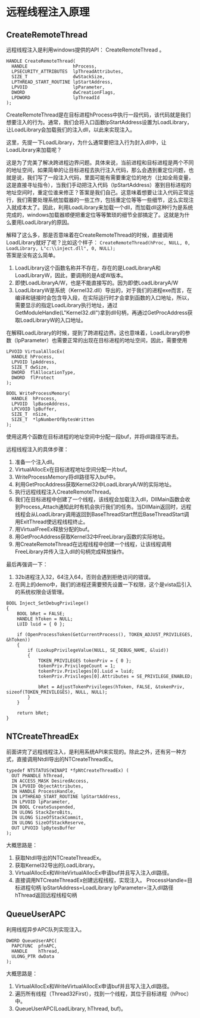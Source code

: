 # 远程线程注入原理

## CreateRemoteThread
远程线程注入是利用windows提供的API： CreateRemoteThread 。
```
HANDLE CreateRemoteThread(
  HANDLE                 hProcess,
  LPSECURITY_ATTRIBUTES  lpThreadAttributes,
  SIZE_T                 dwStackSize,
  LPTHREAD_START_ROUTINE lpStartAddress,
  LPVOID                 lpParameter,
  DWORD                  dwCreationFlags,
  LPDWORD                lpThreadId
);
```

CreateRemoteThread是在目标进程hProcess中执行一段代码，该代码就是我们想要注入的行为。通常，我们会将入口函数lpStartAddress设置为LoadLibrary，让LoadLibrary会加载我们的注入dll，以此来实现注入。

这里，先提一下LoadLibrary，为什么通常要把注入行为封入dll中，让LoadLibrary来加载呢？

这是为了完美了解决跨进程边界问题。具体来说，当前进程和目标进程是两个不同的地址空间，如果简单的让目标进程去执行注入代码，那么会遇到重定位问题，也就是说，我们写了一段注入代码，里面可能有需要重定位的地方（比如全局变量，这是直接寻址指令），当我们手动把注入代码（lpStartAddress）塞到目标进程的地址空间时，重定位谁来修正？答案是我们自己。这意味着想要让注入代码正常运行，我们需要处理系统加载器的一些工作，包括重定位等等一些细节，这么实现注入就成本太了。因此，利用LoadLibrary来加载一个dll，而加载dll这种行为是系统完成的，windows加载器顺便把重定位等等繁琐的细节全部搞定了。这就是为什么要用LoadLibrary的原因。


解释了这么多，那是否意味着在CreateRemoteThread的时候，直接调用LoadLibrary就好了呢？比如这个样子：
`CreateRemoteThread(hProc, NULL, 0, LoadLibrary, L"c:\\inject.dll", 0, NULL);`  
答案是没有这么简单。  
1. LoadLibrary这个函数名称并不存在，存在的是LoadLibraryA和LoadLibraryW，因此，要调用的是A或W版本。  
2. 即使LoadLibraryA/W，也是不能直接写的。因为即使LoadLibraryA/W
3. LoadLibraryW是系统（Kernel32.dll）导出的，对于我们的进程exe而言，在编译和链接时会包含导入段，在实际运行时才会拿到函数的入口地址，所以，需要显示的指定LoadLibrary执行地址，通过GetModuleHandle(L"Kernel32.dll")拿到dll句柄，再通过GetProcAddress获取LoadLibraryW的入口地址。


在解释LoadLibrary的时候，提到了跨进程边界。这也意味着，LoadLibrary的参数（lpParameter）也需要正常的出现在目标进程的地址空间，因此，需要使用
```
LPVOID VirtualAllocEx(
  HANDLE hProcess,
  LPVOID lpAddress,
  SIZE_T dwSize,
  DWORD  flAllocationType,
  DWORD  flProtect
);

BOOL WriteProcessMemory(
  HANDLE  hProcess,
  LPVOID  lpBaseAddress,
  LPCVOID lpBuffer,
  SIZE_T  nSize,
  SIZE_T  *lpNumberOfBytesWritten
);
```
使用这两个函数在目标进程的地址空间中分配一段buf，并将dll路径写进去。


远程线程注入的具体步骤：
1. 准备一个注入dll。
2. VirtualAllocEx在目标进程地址空间分配一片buf。
3. WriteProcessMemory将dll路径写入buf中。
4. 利用GetProcAddress获取Kernel32中LoadLibraryA/W的实际地址。
5. 执行远程线程注入CreateRemoteThread。
6. 我们在目标进程中创建了一个线程，该线程会加载注入dll，DllMain函数会收到Process_Attach通知此时有机会执行我们的任务。当DllMain返回时，远程线程会从LoadLibrary调用返回到BaseThreadStart然后BaseThreadStart调用ExitThread使远程线程终止。
7. 用VirtualFreeEx释放分配的buf。
8. 用GetProcAddress获取Kernel32中FreeLibrary函数的实际地址。
9. 用CreateRemoteThread在远程线程中创建一个线程，让该线程调用FreeLibrary并传入注入dll的句柄完成释放操作。

最后再强调一下：
1. 32b进程注入32，64注入64，否则会遇到拒绝访问的错误。
2. 在网上的demo中，我们的进程还需要预先设置一下权限，这个是vista后引入的系统权限会话管理。
```
BOOL Inject_SetDebugPrivilege()
{
    BOOL bRet = FALSE;
    HANDLE hToken = NULL;
    LUID luid = { 0 };

    if (OpenProcessToken(GetCurrentProcess(), TOKEN_ADJUST_PRIVILEGES, &hToken))
    {
        if (LookupPrivilegeValue(NULL, SE_DEBUG_NAME, &luid))
        {
            TOKEN_PRIVILEGES tokenPriv = { 0 };
            tokenPriv.PrivilegeCount = 1;
            tokenPriv.Privileges[0].Luid = luid;
            tokenPriv.Privileges[0].Attributes = SE_PRIVILEGE_ENABLED;

            bRet = AdjustTokenPrivileges(hToken, FALSE, &tokenPriv, sizeof(TOKEN_PRIVILEGES), NULL, NULL);
        }
    }

    return bRet;
}
```

## NTCreateThreadEx
前面讲完了远程线程注入，是利用系统API来实现的。除此之外，还有另一种方式，直接调用Ntdll导出的NTCreateThreadEx。
```
typedef NTSTATUS(WINAPI *fpNtCreateThreadEx) (
  OUT PHANDLE hThread,
  IN ACCESS_MASK DesiredAccess,
  IN LPVOID ObjectAttributes,
  IN HANDLE ProcessHandle,
  IN LPTHREAD_START_ROUTINE lpStartAddress,
  IN LPVOID lpParameter,
  IN BOOL CreateSuspended,
  IN ULONG StackZeroBits,
  IN ULONG SizeOfStackCommit,
  IN ULONG SizeOfStackReserve,
  OUT LPVOID lpBytesBuffer
);
```

大概思路是：
1. 获取Ntdll导出的NTCreateThreadEx。
2. 获取Kernel32导出的LoadLibrary。
3. VirtualAllocEx和WriteVirtualAllocEx申请buf并且写入注入dll路径。
4. 直接调用NTCreateThreadEx创建远程线程，实现注入。
ProcessHandle=目标进程句柄
lpStartAddress=LoadLibrary
lpParameter=注入dll路径
hThread返回远程线程句柄

## QueueUserAPC
利用线程异步APC队列实现注入。
```
DWORD QueueUserAPC(
  PAPCFUNC  pfnAPC,
  HANDLE    hThread,
  ULONG_PTR dwData
);
```
大概思路是：
1. VirtualAllocEx和WriteVirtualAllocEx申请buf并且写入注入dll路径。
2. 遍历所有线程（Thread32First），找到一个线程，其位于目标进程（hProc）中。
3. QueueUserAPC(LoadLibrary, hThread, buf)。
